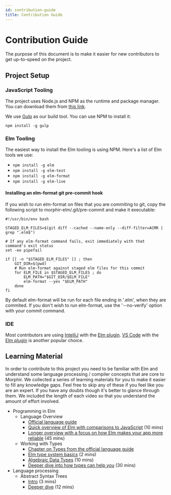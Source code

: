 ```yaml
---
id: contribution-guide
title: Contribution Guide
---
```


# Contribution Guide

The purpose of this document is to make it easier for new contributors to get up-to-speed on the project.

## Project Setup

### JavaScript Tooling

The project uses Node.js and NPM as the runtime and package manager. You can download them from 
[this link](https://nodejs.org/en/download/).

We use [Gulp](https://gulpjs.com/) as our build tool. You can use NPM to install it:

```
npm install -g gulp
```

### Elm Tooling

The easiest way to install the Elm tooling is using NPM. Here's a list of Elm tools we use:

- `npm install -g elm`
- `npm install -g elm-test`
- `npm install -g elm-format`
- `npm install -g elm-live` 

#### Installing an elm-format git pre-commit hook

If you wish to run elm-format on files that you are commiting to git, copy the following script to morphir-elm/.git/pre-commit and make it executable:

```
#!/usr/bin/env bash

STAGED_ELM_FILES=$(git diff --cached --name-only --diff-filter=ACMR | grep ".elm$")

# If any elm-format command fails, exit immediately with that command's exit status
set -eo pipefail

if [[ -n "$STAGED_ELM_FILES" ]] ; then
    GIT_DIR=$(pwd)
    # Run elm-format against staged elm files for this commit
    for ELM_FILE in $STAGED_ELM_FILES ; do
        ELM_PATH="$GIT_DIR/$ELM_FILE"
        elm-format --yes "$ELM_PATH"
    done
fi
```

By default elm-format will be run for each file ending in '.elm', when they are commited. 
If you don't wish to run elm-format, use the '--no-verify' option with your commit command.

### IDE

Most contributors are using [IntelliJ](https://www.jetbrains.com/idea/download) with the 
[Elm plugin](https://plugins.jetbrains.com/plugin/10268-elm). [VS Code](https://code.visualstudio.com/download) with the 
[Elm plugin](https://marketplace.visualstudio.com/items?itemName=Elmtooling.elm-ls-vscode) is another popular choice.

## Learning Material

In order to contribute to this project you need to be familiar with Elm and understand some language processing / compiler concepts that are core to Morphir. 
We collected a series of learning materials for you to make it easier to fill any knowledge gaps. Feel free to skip any of these if you feel like you are an expert. 
If you have any doubts though it's better to glance through them. We included the length of each video so that you understand the amount of effort involved.

- Programming in Elm
  - Language Overview
    - [Official language guide](https://guide.elm-lang.org/)
    - [Quick overview of Elm with comparisons to JavaScript](https://www.youtube.com/watch?v=um0jxfgboNo) (10 mins)
    - [Longer overview with a focus on how Elm makes your app more reliable](https://www.youtube.com/watch?v=kEitFAY7Gc8) (45 mins)
  - Working with Types
    - [Chapter on Types from the official language guide](https://guide.elm-lang.org/types/)
    - [Elm type system basics](https://www.youtube.com/watch?v=F_bx2J8En9w) (2 mins)
    - [Algebraic Data Types](https://www.youtube.com/watch?v=JYWJzaiCtEw) (10 mins)
    - [Deeper dive into how types can help you](https://www.youtube.com/watch?v=memIRXFSNkU) (30 mins)
- Language processing
  - Abstract Syntax Trees
    - [Intro](https://www.youtube.com/watch?v=jpfaXK4xCYE) (3 mins)
    - [Deeper dive](https://www.youtube.com/watch?v=VKM1eLoN-gI) (12 mins)


